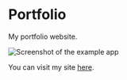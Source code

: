 # Portfolio
My portfolio website.

<img src="https://i.ibb.co/sjSCcQF/sc.png" alt="Screenshot of the example app"/>

You can visit my site <a href="https://cranky-brattain-98d267.netlify.app/" target="_blank">here</a>.
